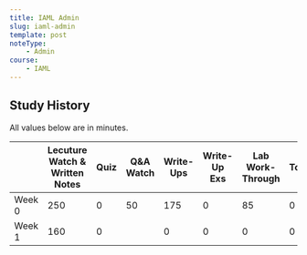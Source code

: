 ```yaml
---
title: IAML Admin
slug: iaml-admin
template: post
noteType:
    - Admin
course:
    - IAML
---
```


## Study History

All values below are in minutes.

|        | Lecuture Watch & Written Notes | Quiz | Q&A Watch | Write-Ups | Write-Up Exs | Lab Work-Through | Total |
| ------ | ------------------------------ | ---- | --------- | --------- | ------------ | ---------------- | ----- |
| Week 0 | 250                            | 0    | 50        | 175       | 0            | 85               | 0     |
| Week 1 | 160                            | 0    |           | 0         | 0            | 0                | 0     |